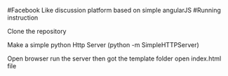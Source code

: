 #Facebook Like discussion platform based on simple angularJS
#Running instruction

Clone the repository

Make a simple python Http Server (python -m SimpleHTTPServer)

Open browser run the server then got the template folder open index.html file



